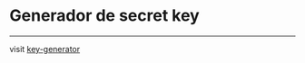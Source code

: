 # Generador de secret key
---
visit [key-generator](https://victor-romero-martinez.github.io/secret-key/)
